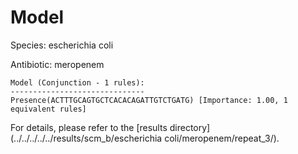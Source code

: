 
# Model

Species: escherichia coli

Antibiotic: meropenem

```
Model (Conjunction - 1 rules):
------------------------------
Presence(ACTTTGCAGTGCTCACACAGATTGTCTGATG) [Importance: 1.00, 1 equivalent rules]

```

For details, please refer to the [results directory](../../../../../results/scm_b/escherichia coli/meropenem/repeat_3/).

